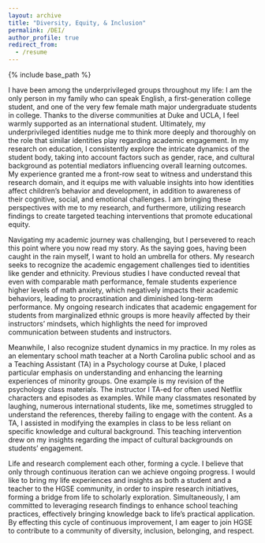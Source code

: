 ```yaml
---
layout: archive
title: "Diversity, Equity, & Inclusion"
permalink: /DEI/
author_profile: true
redirect_from:
  - /resume
---
```


{% include base_path %}

I have been among the underprivileged groups throughout my life: I am the only person in my family who can speak English, a first-generation college student, and one of the very few female math major undergraduate students in college. Thanks to the diverse communities at Duke and UCLA, I feel warmly supported as an international student. Ultimately, my underprivileged identities nudge me to think more deeply and thoroughly on the role that similar identities play regarding academic engagement. In my research on education, I consistently explore the intricate dynamics of the student body, taking into account factors such as gender, race, and cultural background as potential mediators influencing overall learning outcomes. My experience granted me a front-row seat to witness and understand this research domain, and it equips me with valuable insights into how identities affect children’s behavior and development, in addition to awareness of their cognitive, social, and emotional challenges. I am bringing these perspectives with me to my research, and furthermore, utilizing research findings to create targeted teaching interventions that promote educational equity.

Navigating my academic journey was challenging, but I persevered to reach this point where you now read my story. As the saying goes, having been caught in the rain myself, I want to hold an umbrella for others. My research seeks to recognize the academic engagement challenges tied to identities like gender and ethnicity. Previous studies I have conducted reveal that even with comparable math performance, female students experience higher levels of math anxiety, which negatively impacts their academic behaviors, leading to procrastination and diminished long-term performance. My ongoing research indicates that academic engagement for students from marginalized ethnic groups is more heavily affected by their instructors’ mindsets, which highlights the need for improved communication between students and
instructors.

Meanwhile, I also recognize student dynamics in my practice. In my roles as an elementary school math teacher at a North Carolina public school and as a Teaching Assistant (TA) in a Psychology course at Duke, I placed particular emphasis on understanding and enhancing the learning experiences of minority groups. One example is my revision of the psychology class materials. The instructor I TA-ed for often used Netflix characters and episodes as examples. While many classmates resonated by laughing, numerous international students, like me, sometimes struggled to understand the references, thereby failing to engage with the content. As a TA, I assisted in modifying the examples in class to be less reliant on specific knowledge and cultural background. This teaching intervention drew on my insights regarding the impact of cultural backgrounds on students’ engagement.

Life and research complement each other, forming a cycle. I believe that only through continuous iteration can we achieve ongoing progress. I would like to bring my life experiences and insights as both a student and a teacher to the HGSE community, in order to inspire research initiatives, forming a bridge from life to scholarly exploration. Simultaneously, I am committed to leveraging research findings to enhance school teaching practices, effectively bringing knowledge back to life’s practical application. By effecting this cycle of continuous improvement, I am eager to join HGSE to contribute to a community of diversity, inclusion, belonging, and respect.
